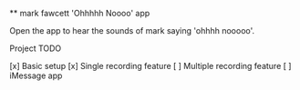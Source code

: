 ** mark fawcett 'Ohhhhh Noooo' app

Open the app to hear the sounds of mark saying 'ohhhh nooooo'.


Project TODO

[x] Basic setup
[x] Single recording feature
[ ] Multiple recording feature 
[ ] iMessage app